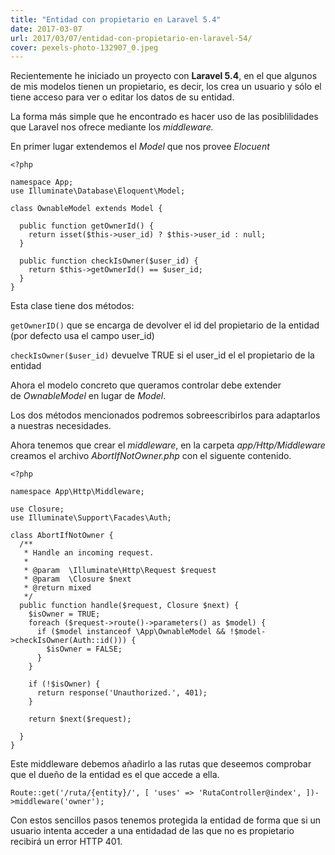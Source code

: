 ```yaml
---
title: "Entidad con propietario en Laravel 5.4"
date: 2017-03-07
url: 2017/03/07/entidad-con-propietario-en-laravel-54/
cover: pexels-photo-132907_0.jpeg
---
```

Recientemente he iniciado un proyecto con **Laravel 5.4**, en el que algunos de mis modelos tienen un propietario, es decir, los crea un usuario y sólo el tiene acceso para ver o editar los datos de su entidad.

La forma más simple que he encontrado es hacer uso de las posiblilidades que Laravel nos ofrece mediante los _middleware._

En primer lugar extendemos el _Model_ que nos provee _Elocuent_

```
<?php

namespace App;
use Illuminate\Database\Eloquent\Model;

class OwnableModel extends Model {

  public function getOwnerId() {
    return isset($this->user_id) ? $this->user_id : null;
  }

  public function checkIsOwner($user_id) {
    return $this->getOwnerId() == $user_id;
  }
}
```

Esta clase tiene dos métodos: 

`getOwnerID()` que se encarga de devolver el id del propietario de la entidad (por defecto usa el campo user_id)

`checkIsOwner($user_id)` devuelve TRUE si el user_id el el propietario de la entidad

Ahora el modelo concreto que queramos controlar debe extender de _OwnableModel_ en lugar de _Model_.

Los dos métodos mencionados podremos sobreescribirlos para adaptarlos a nuestras necesidades.

Ahora tenemos que crear el _middleware_, en la carpeta _app/Http/Middleware_ creamos el archivo _AbortIfNotOwner.php_ con el siguente contenido.

```
<?php

namespace App\Http\Middleware;

use Closure;
use Illuminate\Support\Facades\Auth;

class AbortIfNotOwner {
  /**
   * Handle an incoming request.
   *
   * @param  \Illuminate\Http\Request $request
   * @param  \Closure $next
   * @return mixed
   */
  public function handle($request, Closure $next) {
    $isOwner = TRUE;
    foreach ($request->route()->parameters() as $model) {
      if ($model instanceof \App\OwnableModel && !$model->checkIsOwner(Auth::id())) {
        $isOwner = FALSE;
      }
    }

    if (!$isOwner) {
      return response('Unauthorized.', 401);
    }

    return $next($request);

  }
}
```

Este middleware debemos añadirlo a las rutas que deseemos comprobar que el dueño de la entidad es el que accede a ella.

```
Route::get('/ruta/{entity}/', [ 'uses' => 'RutaController@index', ])->middleware('owner');
```

Con estos sencillos pasos tenemos protegida la entidad de forma que si un usuario intenta acceder a una entidadad de las que no es propietario recibirá un error HTTP 401.
